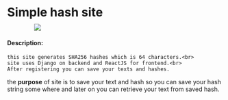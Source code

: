 <h1 style="display: inlline; margin: auto auto;">Simple hash site</h1>

<div style="width: 75%; margin: 10px auto">
<img src="hash_that.gif">
</div>


<h4>Description:</h4>

    this site generates SHA256 hashes which is 64 characters.<br>
    site uses Django on backend and ReactJS for frontend.<br>
    After registering you can save your texts and hashes.


the <strong>purpose</strong> of site is to save your text and hash so you can save your hash string some where and later on you 
can retrieve your text from saved hash. 
